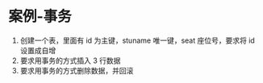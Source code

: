 # 案例-事务

1. 创建一个表，里面有 id 为主键，stuname 唯一键，seat 座位号，要求将 id 设置成自增
2. 要求用事务的方式插入 3 行数据
3. 要求用事务的方式删除数据，并回滚

